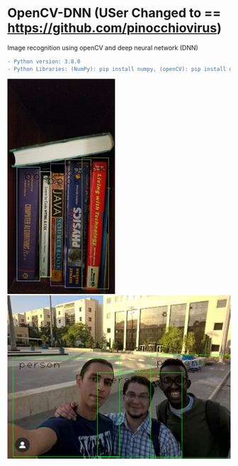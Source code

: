 # OpenCV-DNN (USer Changed to == https://github.com/pinocchiovirus)
Image recognition using openCV and deep neural network (DNN)

```diff
- Python version: 3.8.0
- Python Libraries: (NumPy): pip install numpy, (openCV): pip install opencv-python
```

![#f03c15](img/img_detected/img1.png)
![#f03c15](img/img_detected/img2.png)
